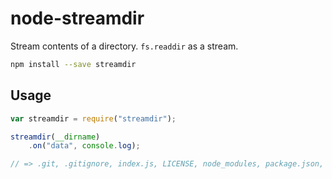 # node-streamdir

Stream contents of a directory. `fs.readdir` as a stream.

```sh
npm install --save streamdir
```

## Usage

```js
var streamdir = require("streamdir");

streamdir(__dirname)
    .on("data", console.log);

// => .git, .gitignore, index.js, LICENSE, node_modules, package.json, README.md, test
```